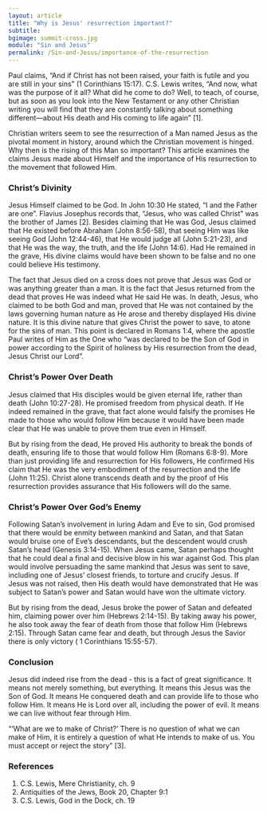 ```yaml
---
layout: article
title: "Why is Jesus' resurrection important?"
subtitle:
bgimage: summit-cross.jpg
module: "Sin and Jesus"
permalink: /Sin-and-Jesus/importance-of-the-resurrection
---
```

 
Paul claims, “And if Christ has not been raised, your faith is futile and you are still in your sins” (1 Corinthians 15:17). C.S. Lewis writes, “And now, what was the purpose of it all? What did he come to do? Well, to teach, of course, but as soon as you look into the New Testament or any other Christian writing you will find that they are constantly talking about something different—about His death and His coming to life again” [1].
 
Christian writers seem to see the resurrection of a Man named Jesus as the pivotal moment in history, around which the Christian movement is hinged. Why then is the rising of this Man so important? This article examines the claims Jesus made about Himself and the importance of His resurrection to the movement that followed Him.
 
### Christ’s Divinity
Jesus Himself claimed to be God. In John 10:30 He stated, “I and the Father are one”. Flavius Josephus records that, “Jesus, who was called Christ” was the brother of James [2]. Besides claiming that He was God, Jesus claimed that He existed before Abraham (John 8:56-58), that seeing Him was like seeing God (John 12:44-46), that He would judge all (John 5:21-23), and that He was the way, the truth, and the life (John 14:6). Had He remained in the grave, His divine claims would have been shown to be false and no one could believe His testimony.
 
The fact that Jesus died on a cross does not prove that Jesus was God or was anything greater than a man. It is the fact that Jesus returned from the dead that proves He was indeed what He said He was. In death, Jesus, who claimed to be both God and man, proved that He was not contained by the laws governing human nature as He arose and thereby displayed His divine nature. It is this divine nature that gives Christ the power to save, to atone for the sins of man. This point is declared in Romans 1:4, where the apostle Paul writes of Him as the One who “was declared to be the Son of God in power according to the Spirit of holiness by His resurrection from the dead, Jesus Christ our Lord”.
 
### Christ’s Power Over Death
Jesus claimed that His disciples would be given eternal life, rather than death                   (John 10:27-28). He promised freedom from physical death. If He indeed remained in the grave, that fact alone would falsify the promises He made to those who would follow Him because it would have been made clear that He was unable to prove them true even in Himself.
 
But by rising from the dead, He proved His authority to break the bonds of death, ensuring life to those that would follow Him (Romans 6:8-9). More than just providing life and resurrection for His followers, He confirmed His claim that He was the very embodiment of the resurrection and the life (John 11:25). Christ alone transcends death and by the proof of His resurrection provides assurance that His followers will do the same.
 
### Christ’s Power Over God’s Enemy
Following Satan’s involvement in luring Adam and Eve to sin, God promised that there would be enmity between mankind and Satan, and that Satan would bruise one of Eve’s descendants, but the descendent would crush Satan’s head (Genesis 3:14-15). When Jesus came, Satan perhaps thought that he could deal a final and decisive blow in his war against God. This plan would involve persuading the same mankind that Jesus was sent to save, including one of Jesus’ closest friends, to torture and crucify Jesus.  If Jesus was not raised, then His death would have demonstrated that He was subject to Satan’s power and Satan would have won the ultimate victory.
 
But by rising from the dead, Jesus broke the power of Satan and defeated him, claiming power over him (Hebrews 2:14-15). By taking away his power, he also took away the fear of death from those that follow Him (Hebrews 2:15). Through Satan came fear and death, but through Jesus the Savior there is only victory ( 1 Corinthians 15:55-57).
 
### Conclusion
Jesus did indeed rise from the dead - this is a fact of great significance. It means not merely something, but everything. It means this Jesus was the Son of God. It means He conquered death and can provide life to those who follow Him. It means He is Lord over all, including the power of evil. It means we can live without fear through Him.
 
“‘What are we to make of Christ?’ There is no question of what we can make of Him, it is entirely a question of what He intends to make of us. You must accept or reject the story” [3].
 
### References
1. C.S. Lewis, Mere Christianity, ch. 9
2. Antiquities of the Jews, Book 20, Chapter 9:1
3. C.S. Lewis, God in the Dock, ch. 19